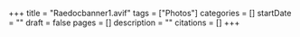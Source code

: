 +++
title = "Raedocbanner1.avif"
tags = ["Photos"]
categories = []
startDate = ""
draft = false
pages = []
description = ""
citations = []
+++
